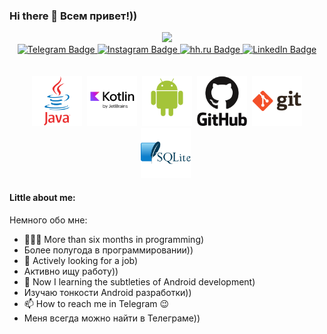 ### Hi there 👋 Всем привет!))

<div id="header" align="center">
  <img src="https://media.giphy.com/media/pVmh7HR0cA2xOlet1z/giphy.gif?cid=ecf05e47tftgkadfnokoad2ho9jxd6o8d0w8hg47biqncpfw&rid=giphy.gif&ct=g" width="300"/>
</div>

<div id="badges" align="center">
  <a href="https://t.me/maxracer30">
    <img src="https://img.shields.io/badge/Telegram-blue?style=for-the-badge&logo=telegram&logoColor=white" alt="Telegram Badge"/>
  </a>
  <a href="https://www.instagram.com/max_racerrr/">
    <img src="https://img.shields.io/badge/Instagram-purple?style=for-the-badge&logo=instagram&logoColor=white" alt="Instagram Badge"/>
  </a>
  <a href="https://volgograd.hh.ru/resume/a000b187ff0bb47ca90039ed1f597969644533">
    <img src="https://img.shields.io/badge/HH.RU-red?style=for-the-badge&logo=hh.ru&logoColor=white" alt="hh.ru  Badge"/>
  </a>
  <a href="https://www.linkedin.com/in/максим-стельмах-5952a9270/">
    <img src="https://img.shields.io/badge/LinkedIn-blue?style=for-the-badge&logo=linkedin&logoColor=white" alt="LinkedIn Badge"/>
  </a>
</div>

<div id="header" align="center">
<img src="https://komarev.com/ghpvc/?username=maxracer30&style=flat-square&color=blue" alt=""/>
</div>

<div id="header" align="center">
<img src="http://github-readme-streak-stats.herokuapp.com?user=maxracer30&theme=dark&background=000000" alt=""/>
</div>

<div align="center">
  <img src="https://github.com/devicons/devicon/blob/master/icons/java/java-original-wordmark.svg" title="Java" alt="Java" width="80" height="80"/>&nbsp;
  <img src="https://github.com/devicons/devicon/blob/master/icons/kotlin/kotlin-original-wordmark.svg" title="Kotlin" alt="Koltin" width="80" height="80"/>&nbsp;
  <img src="https://github.com/devicons/devicon/blob/master/icons/android/android-original-wordmark.svg" title="Android" alt="Android" width="80" height="80"/>&nbsp;
  <img src="https://github.com/devicons/devicon/blob/master/icons/github/github-original-wordmark.svg" title="Github" alt="Github" width="80" height="80"/>&nbsp;
  <img src="https://github.com/devicons/devicon/blob/master/icons/git/git-original-wordmark.svg" title="Git" **alt="Git" width="80" height="80"/>
  <img src="https://github.com/devicons/devicon/blob/master/icons/sqlite/sqlite-original-wordmark.svg" title="SQLite"  alt="SQLite" width="80" height="80"/>&nbsp;
</div>

#### Little about me:
Немного обо мне:
- 👨🏼‍💻 More than six months in programming)
- Более полугода в программировании))
- 🔭 Actively looking for a job)
- Активно ищу работу))
- 🌱 Now I learning the subtleties of Android development)
- Изучаю тонкости Android разработки))
- 📫 How to reach me in Telegram 😉
- Меня всегда можно найти в Телеграме))
